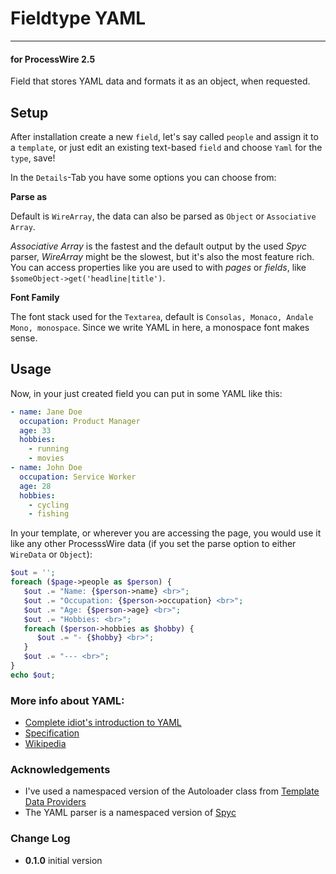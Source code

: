 # Fieldtype YAML

---

#### for ProcessWire 2.5

Field that stores YAML data and formats it as an object, when requested.

## Setup

After installation create a new `field`, let's say called `people` and assign it to a `template`, or just edit an existing text-based `field` and choose `Yaml` for the `type`, save!

In the `Details`-Tab you have some options you can choose from:

**Parse as**

Default is `WireArray`, the data can also be parsed as `Object` or `Associative Array`.

*Associative Array* is the fastest and the default output by the used *Spyc* parser, *WireArray* might be the slowest, but it's also the most feature rich. You can access properties like you are used to with *pages* or *fields*, like `$someObject->get('headline|title')`.

**Font Family**

The font stack used for the `Textarea`, default is `Consolas, Monaco, Andale Mono, monospace`. Since we write YAML in here, a monospace font makes sense.

## Usage

Now, in your just created field you can put in some YAML like this:

```YAML
- name: Jane Doe
  occupation: Product Manager
  age: 33
  hobbies:
    - running
    - movies
- name: John Doe
  occupation: Service Worker
  age: 28
  hobbies:
    - cycling
    - fishing

```

In your template, or wherever you are accessing the page, you would use it like any other ProcesssWire data (if you set the parse option to either `WireData` or `Object`):

```PHP
$out = '';
foreach ($page->people as $person) {
   $out .= "Name: {$person->name} <br>";
   $out .= "Occupation: {$person->occupation} <br>";
   $out .= "Age: {$person->age} <br>";
   $out .= "Hobbies: <br>";
   foreach ($person->hobbies as $hobby) {
      $out .= "- {$hobby} <br>";
   }
   $out .= "--- <br>";
}
echo $out;
```

### More info about YAML:

* [Complete idiot's introduction to YAML](https://github.com/Animosity/CraftIRC/wiki/Complete-idiot%27s-introduction-to-yaml)
* [Specification](http://yaml.org/spec/1.0/)
* [Wikipedia](http://en.wikipedia.org/wiki/YAML)

### Acknowledgements

* I've used a namespaced version of the Autoloader class from [Template Data Providers](https://github.com/marcostoll/processwire-template-data-providers)
* The YAML parser is a namespaced version of [Spyc](https://github.com/mustangostang/spyc)



### Change Log

* **0.1.0** initial version

